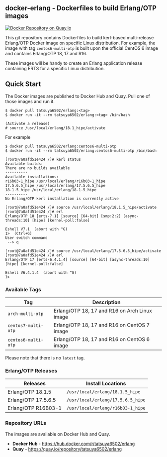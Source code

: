 ## docker-erlang - Dockerfiles to build Erlang/OTP images

[![Docker Repository on Quay.io](https://quay.io/repository/tatsuya6502/erlang/status "Docker Repository on Quay.io")](https://quay.io/repository/tatsuya6502/erlang)

This git repository contains Dockerfiles to build kerl-based
multi-release Erlang/OTP Docker image on specific Linux
distribution. For example, the image with tag `centos6-multi-otp`
is built upon the official CentOS 6 image and contains Erlang/OTP
18, 17 and R16.

These images will be handy to create an Erlang application release
containing ERTS for a specific Linux distribution.


## Quick Start

The Docker images are published to Docker Hub and Quay. Pull one of
those images and run it.

```
$ docker pull tatsuya6502/erlang:<tag>
$ docker run -it --rm tatsuya6502/erlang:<tag> /bin/bash

(Activate a release)
# source /usr/local/erlang/18.1_hipe/activate
```

For example

```
$ docker pull tatsuya6502/erlang:centos6-multi-otp
$ docker run -it --rm tatsuya6502/erlang:centos6-multi-otp /bin/bash

[root@7a0afd51e424 /]# kerl status
Available builds:
There are no builds available
----------
Available installations:
r16b03-1_hipe /usr/local/erlang/r16b03-1_hipe
17.5.6.5_hipe /usr/local/erlang/17.5.6.5_hipe
18.1.5_hipe /usr/local/erlang/18.1.5_hipe
----------
No Erlang/OTP kerl installation is currently active

[root@7a0afd51e424 /]# source /usr/local/erlang/18.1.5_hipe/activate
[root@7a0afd51e424 /]# erl
Erlang/OTP 18 [erts-7.1] [source] [64-bit] [smp:2:2] [async-threads:10] [hipe] [kernel-poll:false]

Eshell V7.1  (abort with ^G)
1>  (Ctrl+G)
User switch command
 --> q

[root@7a0afd51e424 /]# source /usr/local/erlang/17.5.6.5_hipe/activate
[root@7a0afd51e424 /]# erl
Erlang/OTP 17 [erts-6.4.1.4] [source] [64-bit] [async-threads:10] [hipe] [kernel-poll:false]

Eshell V6.4.1.4  (abort with ^G)
1>
```


### Available Tags

| Tag                 | Description                                   |
|---------------------|-----------------------------------------------|
| `arch-multi-otp`    | Erlang/OTP 18, 17 and R16 on Arch Linux image |
| `centos7-multi-otp` | Erlang/OTP 18, 17 and R16 on CentOS 7 image   |
| `centos6-multi-otp` | Erlang/OTP 18, 17 and R16 on CentOS 6 image   |

Please note that there is no `latest` tag.


### Erlang/OTP Releases

| Releases            | Install Locations                 |
|---------------------|-----------------------------------|
| Erlang/OTP 18.1.5   | `/usr/local/erlang/18.1.5_hipe`   |
| Erlang/OTP 17.5.6.5 | `/usr/local/erlang/17.5.6.5_hipe` |
| Erlang/OTP R16B03-1 | `/usr/local/erlang/r16b03-1_hipe` |


### Repository URLs

The images are available on Docker Hub and Quay.

- **Docker Hub** - https://hub.docker.com/r/tatsuya6502/erlang
- **Quay** - https://quay.io/repository/tatsuya6502/erlang
